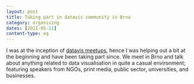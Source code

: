 ```yaml
---
layout: post
title: Taking part in datavis community in Brno
category: organising
dates: [2021-05-11]
content-type: eg
---
```


I was at the inception of [datavis meetups](https://datavismeetup.cz/), hence I was helping out a bit at the beginning and have been taking part since. We meet in Brno and talk about anything related to data visualisation in quite a casual environment; featuring speakers from NGOs, print media, public sector, universities, and businesses.